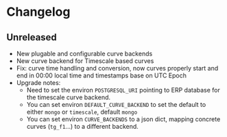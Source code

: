 # Changelog

## Unreleased

- New plugable and configurable curve backends
- New curve backend for Timescale based curves
- Fix: curve time handling and conversion, now curves properly
  start and end in 00:00 local time and timestamps base on UTC Epoch
- Upgrade notes:
    - Need to set the environ `POSTGRESQL_URI` pointing to ERP database
    for the timescale curve backend.
    - You can set environ `DEFAULT_CURVE_BACKEND` to set the default
    to either `mongo` or `timescale`, default `mongo`
    - You can set environ `CURVE_BACKENDS` to a json dict, mapping
    concrete curves (`tg_f1`...) to a different backend.
